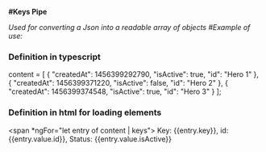 **#Keys Pipe**

_Used for converting a Json into a readable array of objects_
_#Example of use:_

### Definition in typescript
 content = [
 {
     "createdAt": 1456399292790,
     "isActive": true,
     "id": "Hero 1"
 },
 {
     "createdAt": 1456399371220,
     "isActive": false,
     "id": "Hero 2"
 },
 {
     "createdAt": 1456399374548,
     "isActive": true,
     "id": "Hero 3"
 }
 ];
### Definition in html for loading elements
 <span *ngFor="let entry of content | keys">
 Key: {{entry.key}}, id: {{entry.value.id}}, Status: {{entry.value.isActive}}
 <br/>
 </span>